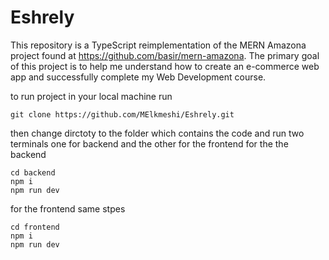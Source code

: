 # Eshrely

This repository is a TypeScript reimplementation of the MERN Amazona project found at https://github.com/basir/mern-amazona. The primary goal of this project is to help me understand how to create an e-commerce web app and successfully complete my Web Development course.

to run project in your local machine run 
```console
git clone https://github.com/MElkmeshi/Eshrely.git
```
then change dirctoty to the folder which contains the code
and run two terminals one for backend and the other for the frontend 
for the the backend
```console
cd backend 
npm i
npm run dev 
```
for the frontend same stpes
```console
cd frontend 
npm i
npm run dev 
```
